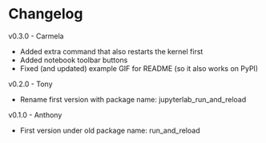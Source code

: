 # Changelog

v0.3.0 - Carmela

- Added extra command that also restarts the kernel first
- Added notebook toolbar buttons
- Fixed (and updated) example GIF for README (so it also works on PyPI)


v0.2.0 - Tony

- Rename first version with package name: jupyterlab_run_and_reload

v0.1.0 - Anthony

- First version under old package name: run_and_reload
